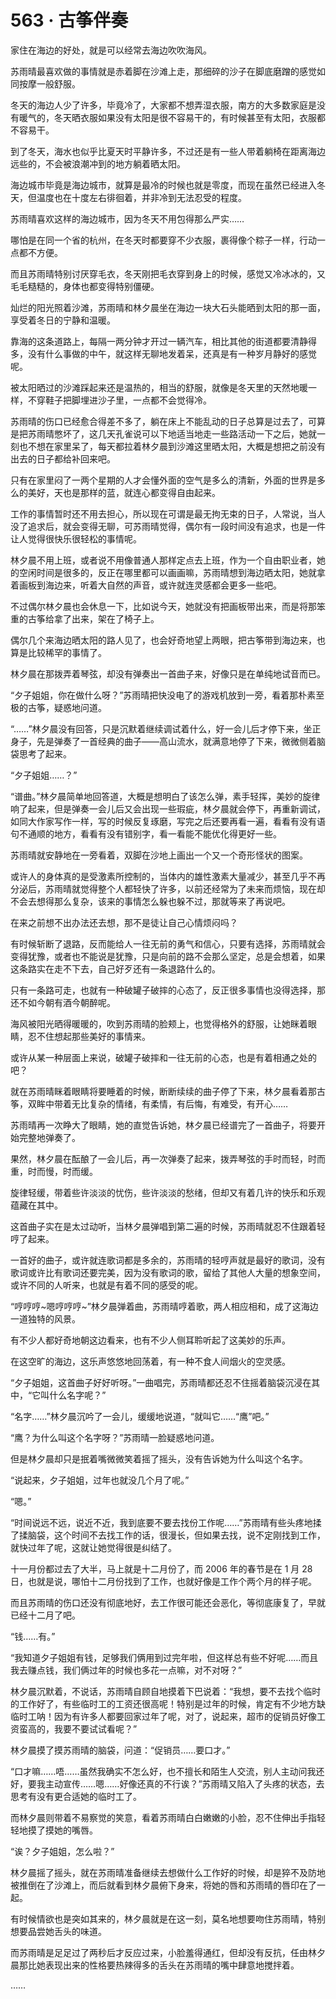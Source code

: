 # 563 · 古筝伴奏

家住在海边的好处，就是可以经常去海边吹吹海风。

苏雨晴最喜欢做的事情就是赤着脚在沙滩上走，那细碎的沙子在脚底磨蹭的感觉如同按摩一般舒服。

冬天的海边人少了许多，毕竟冷了，大家都不想弄湿衣服，南方的大多数家庭是没有暖气的，冬天晒衣服如果没有太阳是很不容易干的，有时候甚至有太阳，衣服都不容易干。

到了冬天，海水也似乎比夏天时平静许多，不过还是有一些人带着躺椅在距离海边远些的，不会被浪潮冲到的地方躺着晒太阳。

海边城市毕竟是海边城市，就算是最冷的时候也就是零度，而现在虽然已经进入冬天，但温度也在十度左右徘徊着，并非冷到无法忍受的程度。

苏雨晴喜欢这样的海边城市，因为冬天不用包得那么严实……

哪怕是在同一个省的杭州，在冬天时都要穿不少衣服，裹得像个粽子一样，行动一点都不方便。

而且苏雨晴特别讨厌穿毛衣，冬天刚把毛衣穿到身上的时候，感觉又冷冰冰的，又毛毛糙糙的，身体也都变得特别僵硬。

灿烂的阳光照着沙滩，苏雨晴和林夕晨坐在海边一块大石头能晒到太阳的那一面，享受着冬日的宁静和温暖。

靠海的这条道路上，每隔一两分钟才开过一辆汽车，相比其他的街道都要清静得多，没有什么事做的中午，就这样无聊地发着呆，还真是有一种岁月静好的感觉呢。

被太阳晒过的沙滩踩起来还是温热的，相当的舒服，就像是冬天里的天然地暖一样，不穿鞋子把脚埋进沙子里，一点都不会觉得冷。

苏雨晴的伤口已经愈合得差不多了，躺在床上不能乱动的日子总算是过去了，可算是把苏雨晴憋坏了，这几天孔雀说可以下地适当地走一些路活动一下之后，她就一刻也不想在家里呆了，每天都拉着林夕晨到沙滩这里晒太阳，大概是想把之前没有出去的日子都给补回来吧。

只有在家里闷了一两个星期的人才会懂外面的空气是多么的清新，外面的世界是多么的美好，天也是那样的蓝，就连心都变得自由起来。

工作的事情暂时还不用去担心，所以现在可谓是最无拘无束的日子，人常说，当人没了追求后，就会变得无聊，可苏雨晴觉得，偶尔有一段时间没有追求，也是一件让人觉得很快乐很轻松的事情呢。

林夕晨不用上班，或者说不用像普通人那样定点去上班，作为一个自由职业者，她的空闲时间是很多的，反正在哪里都可以画画嘛，苏雨晴想到海边晒太阳，她就拿着画板到海边来，听着大自然的声音，或许就连灵感都会更多一些吧。

不过偶尔林夕晨也会休息一下，比如说今天，她就没有把画板带出来，而是将那笨重的古筝给拿了出来，架在了椅子上。

偶尔几个来海边晒太阳的路人见了，也会好奇地望上两眼，把古筝带到海边来，也算是比较稀罕的事情了。

林夕晨在那拨弄着琴弦，却没有弹奏出一首曲子来，好像只是在单纯地试音而已。

“夕子姐姐，你在做什么呀？”苏雨晴把快没电了的游戏机放到一旁，看着那朴素至极的古筝，疑惑地问道。

“……”林夕晨没有回答，只是沉默着继续调试着什么，好一会儿后才停下来，坐正身子，先是弹奏了一首经典的曲子——高山流水，就满意地停了下来，微微侧着脑袋思考了起来。

“夕子姐姐……？”

“谱曲。”林夕晨简单地回答道，大概是想明白了该怎么弹，素手轻挥，美妙的旋律响了起来，但是弹奏一会儿后又会出现一些瑕疵，林夕晨就会停下，再重新调试，如同大作家写作一样，写的时候反复琢磨，写完之后还要再看一遍，看看有没有语句不通顺的地方，看看有没有错别字，看一看能不能优化得更好一些。

苏雨晴就安静地在一旁看着，双脚在沙地上画出一个又一个奇形怪状的图案。

或许人的身体真的是受激素所控制的，当体内的雄性激素大量减少，甚至几乎不再分泌后，苏雨晴就觉得整个人都轻快了许多，以前还经常为了未来而烦恼，现在却不会去想得那么复杂，该来的事情怎么躲也躲不过，那就等来了再说吧。

在来之前想不出办法还去想，那不是徒让自己心情烦闷吗？

有时候斩断了退路，反而能给人一往无前的勇气和信心，只要有选择，苏雨晴就会变得犹豫，或者也不能说是犹豫，只是向前的路不会那么坚定，总是会想着，如果这条路实在走不下去，自己好歹还有一条退路什么的。

只有一条路可走，也就有一种破罐子破摔的心态了，反正很多事情也没得选择，那还不如今朝有酒今朝醉呢。

海风被阳光晒得暖暖的，吹到苏雨晴的脸颊上，也觉得格外的舒服，让她眯着眼睛，忍不住想起那些美好的事情来。

或许从某一种层面上来说，破罐子破摔和一往无前的心态，也是有着相通之处的吧？

就在苏雨晴眯着眼睛将要睡着的时候，断断续续的曲子停了下来，林夕晨看着那古筝，双眸中带着无比复杂的情绪，有柔情，有后悔，有难受，有开心……

苏雨晴再一次睁大了眼睛，她的直觉告诉她，林夕晨已经谱完了一首曲子，将要开始完整地弹奏了。

果然，林夕晨在酝酿了一会儿后，再一次弹奏了起来，拨弄琴弦的手时而轻，时而重，时而慢，时而缓。

旋律轻缓，带着些许淡淡的忧伤，些许淡淡的愁绪，但却又有着几许的快乐和乐观蕴藏在其中。

这首曲子实在是太过动听，当林夕晨弹唱到第二遍的时候，苏雨晴就忍不住跟着轻哼了起来。

一首好的曲子，或许就连歌词都是多余的，苏雨晴的轻哼声就是最好的歌词，没有歌词或许比有歌词还要完美，因为没有歌词的歌，留给了其他人大量的想象空间，或许不同的人听来，也就是有着不同的感受的呢。

“哼哼哼~嗯哼哼哼~”林夕晨弹着曲，苏雨晴哼着歌，两人相应相和，成了这海边一道独特的风景。

有不少人都好奇地朝这边看来，也有不少人侧耳聆听起了这美妙的乐声。

在这空旷的海边，这乐声悠悠地回荡着，有一种不食人间烟火的空灵感。

“夕子姐姐，这首曲子好好听呀。”一曲唱完，苏雨晴都还忍不住摇着脑袋沉浸在其中，“它叫什么名字呢？”

“名字……”林夕晨沉吟了一会儿，缓缓地说道，“就叫它……“鹰”吧。”

“鹰？为什么叫这个名字呀？”苏雨晴一脸疑惑地问道。

但是林夕晨却只是抿着嘴微微笑着摇了摇头，没有告诉她为什么叫这个名字。

“说起来，夕子姐姐，过年也就没几个月了呢。”

“嗯。”

“时间说远不远，说近不近，我到底要不要去找份工作呢……”苏雨晴有些头疼地揉了揉脑袋，这个时间不去找工作的话，很漫长，但如果去找，说不定刚找到工作，就快过年了呢，这就让她觉得很是纠结了。

十一月份都过去了大半，马上就是十二月份了，而 2006 年的春节是在 1 月 28 日，也就是说，哪怕十二月份找到了工作，也就好像是工作个两个月的样子呢。

而且苏雨晴的伤口还没有彻底地好，去工作很可能还会恶化，等彻底康复了，早就已经十二月了吧。

“钱……有。”

“我知道夕子姐姐有钱，足够我们俩用到过完年啦，但这样总有些不好呢……而且我去赚点钱，我们俩过年的时候也多花一点嘛，对不对呀？”

林夕晨沉默着，不说话，苏雨晴自顾自地摸着下巴说着：“我想，要不去找个临时的工作好了，有些临时工的工资还很高呢！特别是过年的时候，肯定有不少地方缺临时工呐！因为有许多人都要回家过年了呢，对了，说起来，超市的促销员好像工资蛮高的，我要不要试试看呢？”

林夕晨摸了摸苏雨晴的脑袋，问道：“促销员……要口才。”

“口才嘛……唔……虽然我确实不怎么好，也不擅长和陌生人交流，别人主动问我还好，要我主动宣传……嗯……好像还真的不行诶？”苏雨晴又陷入了头疼的状态，去思考有没有更合适她的临时工了。

而林夕晨则带着不易察觉的笑意，看着苏雨晴白白嫩嫩的小脸，忍不住伸出手指轻轻地摸了摸她的嘴唇。

“诶？夕子姐姐，怎么啦？”

林夕晨摇了摇头，就在苏雨晴准备继续去想做什么工作好的时候，却是猝不及防地被推倒在了沙滩上，而后就看到林夕晨俯下身来，将她的唇和苏雨晴的唇印在了一起。

有时候情欲也是突如其来的，林夕晨就是在这一刻，莫名地想要吻住苏雨晴，特别想要品尝她舌头的味道。

而苏雨晴是足足过了两秒后才反应过来，小脸羞得通红，但却没有反抗，任由林夕晨那比她表现出来的性格要热辣得多的舌头在苏雨晴的嘴中肆意地搅拌着。

……
